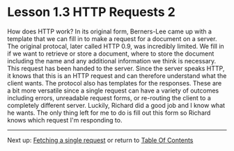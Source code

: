 # Lesson 1.3 HTTP Requests 2

How does HTTP work? In its original form, Berners-Lee came up with a template that we can fill in to make a request for a document on a server. The original protocal, later called HTTP 0.9, was incredibly limited. We fill in if we want to retrieve or store a document, where to store the document including the name and any additional information we think is necessary. This request has been handed to the server. Since the server speaks HTTP, it knows that this is an HTTP request and can therefore understand what the client wants. The protocol also has templates for the responses. These are a bit more versatile since a single request can have a variety of outcomes including errors, unreadable request forms, or re-routing the client to a completely different server. Luckily, Richard did a good job and I know what he wants. The only thing left for me to do is fill out this form so Richard knows which request I'm responding to.

- - -
Next up: [Fetching a single request](ND024_Part4_Lesson01_04.md) or return to [Table Of Contents](./ND024_TableOfContents.md)
